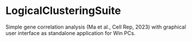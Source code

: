 # LogicalClusteringSuite
Simple gene correlation analysis (Ma et al., Cell Rep, 2023) with graphical user interface as standalone application for Win PCs.
